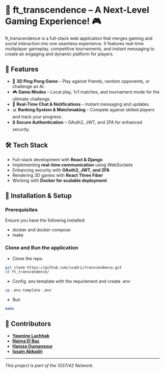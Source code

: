# 🚀 ft_transcendence – A Next-Level Gaming Experience! 🎮

ft_transcendence is a full-stack web application that merges gaming and social interaction into one seamless experience. It features real-time multiplayer gameplay, competitive tournaments, and instant messaging to create an engaging and dynamic platform for players.

## 📌 Features

- 🎾 **3D Ping Pong Game** – Play against friends, random opponents, or challenge an AI.
- 🎮 **Game Modes** – Local play, 1v1 matches, and tournament mode for the ultimate challenge.
- 💬 **Real-Time Chat & Notifications** – Instant messaging and updates.
- 📊 **Ranking System & Matchmaking** – Compete against skilled players and track your progress.
- 🔒 **Secure Authentication** – OAuth2, JWT, and 2FA for enhanced security.

## 🛠 Tech Stack

- Full-stack development with **React & Django**
- Implementing **real-time communication** using WebSockets
- Enhancing security with **OAuth2, JWT, and 2FA**
- Rendering 3D games with **React Three Fiber**
- Working with **Docker for scalable deployment**

## 🚀 Installation & Setup

### Prerequisites
Ensure you have the following installed:
- docker and docker compose
- make

### Clone and Run the application
- Clone the repo
```sh
git clone https://github.com/isadri/transcendence.git
cd ft_transcendence/
```
- Config .env.template with the requirement and create .env
```sh
cp .env.template .env
```
- Run
```sh
make
```

## 🤝 Contributors
- [**Yasmine Lachhab**](https://github.com/ylachhab)
- [**Naima El Baz**](https://github.com/naimaelbaz)
- [**Hamza Oumansour**](https://github.com/isadri)
- [**Issam Abkadri**](https://github.com/isadri)

---
_This project is part of the 1337/42 Network._
